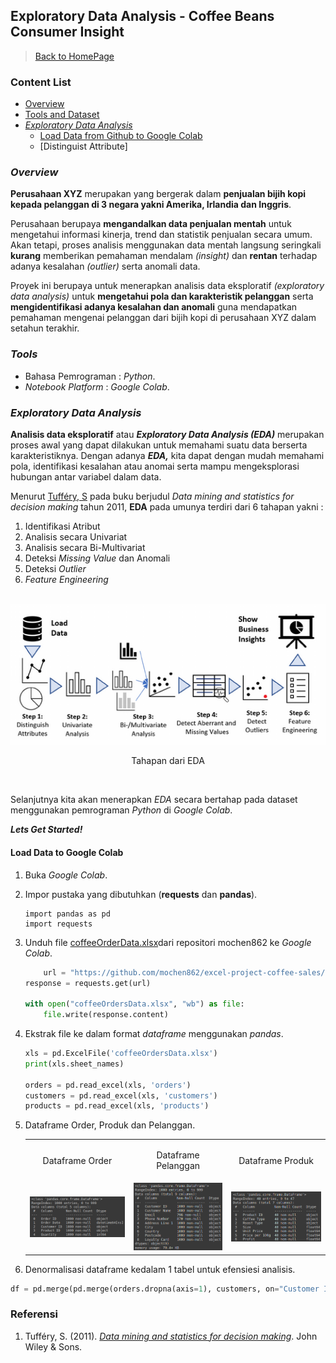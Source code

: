 ## Exploratory Data Analysis - Coffee Beans Consumer Insight

> [Back to HomePage](https://github.com/niddyhaw/data-analysis-portofolio)

### Content List
 - [Overview](#overview)
 - [Tools and Dataset](#tools-and-dataset)
 - [*Exploratory Data Analysis*](#exploratory-data-analysis)
    - [Load Data from Github to Google Colab](#load-data-to-google-colab)
    - [Distinguist Attribute]

### *Overview*
**Perusahaan XYZ** merupakan yang bergerak dalam **penjualan bijih kopi kepada pelanggan di 3 negara yakni Amerika, Irlandia dan Inggris**. 

Perusahaan berupaya **mengandalkan data penjualan mentah** untuk mengetahui informasi kinerja, trend dan statistik penjualan secara umum. Akan tetapi, proses analisis menggunakan data mentah langsung seringkali **kurang** memberikan pemahaman mendalam *(insight)* dan **rentan** terhadap adanya kesalahan *(outlier)* serta anomali data. 

Proyek ini berupaya untuk menerapkan analisis data eksploratif *(exploratory data analysis)* untuk **mengetahui pola dan karakteristik pelanggan** serta **mengidentifikasi adanya kesalahan dan anomali** guna mendapatkan pemahaman mengenai pelanggan dari bijih kopi di perusahaan XYZ dalam setahun terakhir. 

### *Tools*
- Bahasa Pemrograman : *Python*.
- *Notebook Platform* : *Google Colab*.

### *Exploratory Data Analysis*

**Analisis data eksploratif** atau **_Exploratory Data Analysis_ _(EDA)_** merupakan proses awal 
yang dapat dilakukan untuk memahami suatu data berserta karakteristiknya. Dengan adanya **_EDA,_** kita dapat dengan mudah memahami pola, identifikasi kesalahan atau anomai serta mampu mengeksplorasi hubungan antar variabel dalam data. 

Menurut [Tufféry, S](#referensi) pada buku berjudul *Data mining and statistics for decision making* tahun 2011, **EDA** pada umunya terdiri dari 6 tahapan yakni : 

1. Identifikasi Atribut 
2. Analisis secara Univariat
3. Analisis secara Bi-Multivariat
4. Deteksi *Missing Value* dan Anomali
5. Deteksi *Outlier* 
6. *Feature Engineering*

<p align="center">
    <br>
    <img src="img/EDA.png" alt="EDA" >
    <p align="center"> Tahapan dari EDA</p>
    <br>
</p>


Selanjutnya kita akan menerapkan *EDA* secara bertahap pada dataset menggunakan pemrograman *Python* di *Google Colab*. 

***Lets Get Started!***


#### Load Data to Google Colab
1. Buka _Google Colab_.
2. Impor pustaka yang dibutuhkan (**requests** dan **pandas**).
    ```pyhton
    import pandas as pd
    import requests
    ```

3. Unduh file [coffeeOrderData.xlsx](https://github.com/mochen862/excel-project-coffee-sales)dari repositori mochen862 ke _Google Colab_.
    ```python
        url = "https://github.com/mochen862/excel-project-coffee-sales/raw/main/coffeeOrdersDataxlsx"
    response = requests.get(url)
        
    with open("coffeeOrdersData.xlsx", "wb") as file:
        file.write(response.content)
    ```

4. Ekstrak file ke dalam format _dataframe_ menggunakan _pandas_.
    ```python
    xls = pd.ExcelFile('coffeeOrdersData.xlsx')
    print(xls.sheet_names)
    
    orders = pd.read_excel(xls, 'orders')
    customers = pd.read_excel(xls, 'customers')
    products = pd.read_excel(xls, 'products')
    ```

5. Dataframe Order, Produk dan Pelanggan.
    <table>
      <tr>
        <td> <p align="center">Dataframe Order</p></td>
        <td> <p align="center">Dataframe Pelanggan</p></td>
        <td> <p align="center">Dataframe Produk</p></td>
      </tr>
      <tr>
        <td><img src="img/order_df.png" </td>
        <td><img src="img/customer_df.png" ></td>
        <td><img src="img/product_df.png" ></td>
      </tr>
    </table>

6. Denormalisasi dataframe kedalam 1 tabel untuk efensiesi analisis.
```python
df = pd.merge(pd.merge(orders.dropna(axis=1), customers, on="Customer ID", how="left"), products, on="Product ID", how="left")
```

### Referensi 
1. Tufféry, S. (2011). [*Data mining and statistics for decision making*](https://onlinelibrary.wiley.com/doi/book/10.1002/9780470979174). John Wiley & Sons.